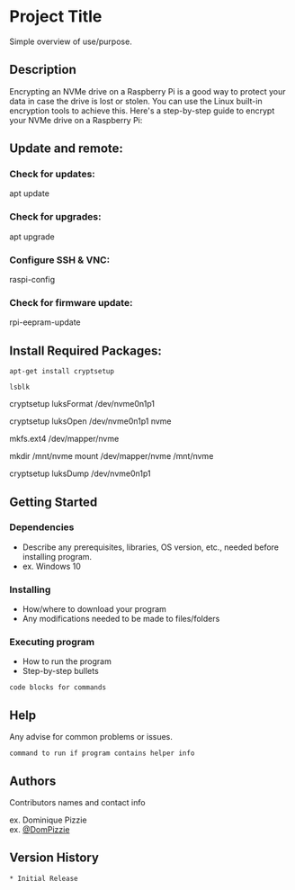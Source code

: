 # Project Title

Simple overview of use/purpose.

## Description

Encrypting an NVMe drive on a Raspberry Pi is a good way to protect your data in case the drive is lost or stolen. You can use the Linux built-in encryption tools to achieve this. Here's a step-by-step guide to encrypt your NVMe drive on a Raspberry Pi:

## Update and remote:

### Check for updates:
apt update

### Check for upgrades:
apt upgrade

### Configure SSH & VNC:
raspi-config

### Check for firmware update:
rpi-eepram-update

## Install Required Packages:
`apt-get install cryptsetup`

`lsblk`

cryptsetup luksFormat /dev/nvme0n1p1

cryptsetup luksOpen /dev/nvme0n1p1 nvme


mkfs.ext4 /dev/mapper/nvme

mkdir /mnt/nvme
mount /dev/mapper/nvme /mnt/nvme

cryptsetup luksDump /dev/nvme0n1p1



## Getting Started

### Dependencies

* Describe any prerequisites, libraries, OS version, etc., needed before installing program.
* ex. Windows 10

### Installing

* How/where to download your program
* Any modifications needed to be made to files/folders

### Executing program

* How to run the program
* Step-by-step bullets
```
code blocks for commands
```

## Help

Any advise for common problems or issues.
```
command to run if program contains helper info
```

## Authors

Contributors names and contact info

ex. Dominique Pizzie  
ex. [@DomPizzie](https://twitter.com/dompizzie)

## Version History

    * Initial Release



